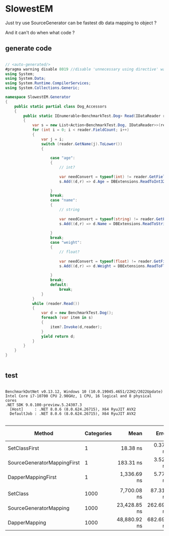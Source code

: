 # SlowestEM

Just try use SourceGenerator can be fastest db data mapping to object ?

And it can't do when what code ?

## generate code

``` csharp

// <auto-generated/>
#pragma warning disable 8019 //disable 'unnecessary using directive' warning
using System;
using System.Data;
using System.Runtime.CompilerServices;
using System.Collections.Generic;

namespace SlowestEM.Generator
{
    public static partial class Dog_Accessors
    {
        public static IEnumerable<BenchmarkTest.Dog> Read(IDataReader reader)
        {
            var s = new List<Action<BenchmarkTest.Dog, IDataReader>>(reader.FieldCount);
            for (int i = 0; i < reader.FieldCount; i++)
            {
                var j = i;
                switch (reader.GetName(j).ToLower())
                {
                    
                    case "age": 
                    {
                        // int?
                        
                        var needConvert = typeof(int) != reader.GetFieldType(i);
                        s.Add((d,r) => d.Age = DBExtensions.ReadToInt32Nullable(r,j,needConvert));
                         
                    }
                    break;
                    case "name": 
                    {
                        // string
                        
                        var needConvert = typeof(string) != reader.GetFieldType(i);
                        s.Add((d,r) => d.Name = DBExtensions.ReadToString(r,j,needConvert));
                         
                    }
                    break;
                    case "weight": 
                    {
                        // float?
                        
                        var needConvert = typeof(float) != reader.GetFieldType(i);
                        s.Add((d,r) => d.Weight = DBExtensions.ReadToFloatNullable(r,j,needConvert));
                         
                    }
                    break;
                    default:
                        break;
                }
            }
            while (reader.Read())
            {
                var d = new BenchmarkTest.Dog();
                foreach (var item in s)
                {
                    item?.Invoke(d,reader);
                }
                yield return d;
            }
        }
    }
}
            
```

## test

```

BenchmarkDotNet v0.13.12, Windows 10 (10.0.19045.4651/22H2/2022Update)
Intel Core i7-10700 CPU 2.90GHz, 1 CPU, 16 logical and 8 physical cores
.NET SDK 9.0.100-preview.5.24307.3
  [Host]     : .NET 8.0.6 (8.0.624.26715), X64 RyuJIT AVX2
  DefaultJob : .NET 8.0.6 (8.0.624.26715), X64 RyuJIT AVX2


```
| Method                      | Categories | Mean         | Error      | StdDev     | Ratio | RatioSD | Gen0    | Gen1   | Allocated | Alloc Ratio |
|---------------------------- |----------- |-------------:|-----------:|-----------:|------:|--------:|--------:|-------:|----------:|------------:|
| SetClassFirst               | 1          |     18.38 ns |   0.378 ns |   0.316 ns |  1.00 |    0.00 |  0.0181 |      - |     152 B |        1.00 |
| SourceGeneratorMappingFirst | 1          |    183.31 ns |   3.525 ns |   3.462 ns |  9.98 |    0.14 |  0.0899 |      - |     752 B |        4.95 |
| DapperMappingFirst          | 1          |  1,336.69 ns |   5.777 ns |   5.121 ns | 72.77 |    1.30 |  0.0343 |      - |     288 B |        1.89 |
|                             |            |              |            |            |       |         |         |        |           |             |
| SetClass                    | 1000       |  7,700.08 ns |  87.311 ns |  68.167 ns |  1.00 |    0.00 |  6.7749 | 1.1139 |   56712 B |        1.00 |
| SourceGeneratorMapping      | 1000       | 23,428.85 ns | 262.698 ns | 232.875 ns |  3.04 |    0.03 |  6.8359 | 1.1292 |   57312 B |        1.01 |
| DapperMapping               | 1000       | 48,880.92 ns | 682.693 ns | 533.002 ns |  6.35 |    0.06 | 13.4888 | 2.1362 |  113048 B |        1.99 |
